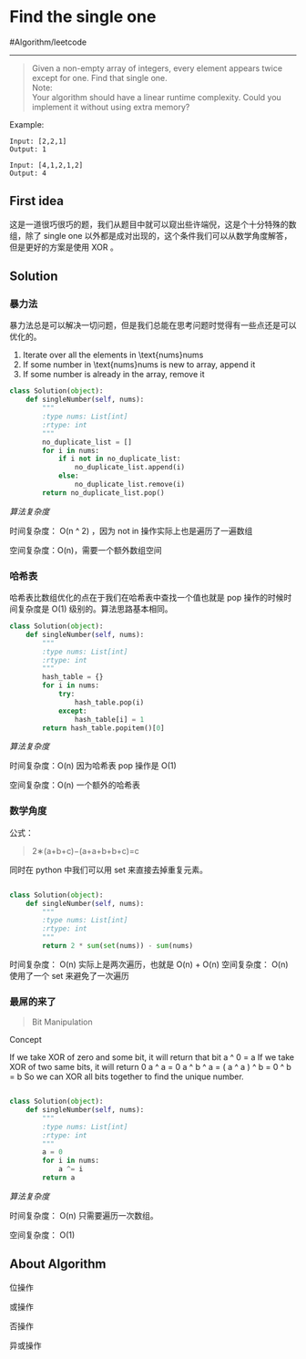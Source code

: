 # Find the single one
#Algorithm/leetcode
- - - -

> Given a non-empty array of integers, every element appears twice except for one. Find that single one.  
> Note:  
> Your algorithm should have a linear runtime complexity. Could you implement it without using extra memory?  

Example:
```
Input: [2,2,1]
Output: 1

Input: [4,1,2,1,2]
Output: 4
```

## First idea
这是一道很巧很巧的题，我们从题目中就可以窥出些许端倪，这是个十分特殊的数组，除了 single one 以外都是成对出现的，这个条件我们可以从数学角度解答，但是更好的方案是使用 XOR 。

## Solution

### 暴力法

暴力法总是可以解决一切问题，但是我们总能在思考问题时觉得有一些点还是可以优化的。

1. Iterate over all the elements in \text{nums}nums
2. If some number in \text{nums}nums is new to array, append it
3. If some number is already in the array, remove it

```python
class Solution(object):
    def singleNumber(self, nums):
        """
        :type nums: List[int]
        :rtype: int
        """
        no_duplicate_list = []
        for i in nums:
            if i not in no_duplicate_list:
                no_duplicate_list.append(i)
            else:
                no_duplicate_list.remove(i)
        return no_duplicate_list.pop()
```

*算法复杂度*

时间复杂度： O(n ^ 2) ，因为 not in 操作实际上也是遍历了一遍数组

空间复杂度：O(n)，需要一个额外数组空间

### 哈希表

哈希表比数组优化的点在于我们在哈希表中查找一个值也就是 pop 操作的时候时间复杂度是 O(1) 级别的。算法思路基本相同。

```python
class Solution(object):
    def singleNumber(self, nums):
        """
        :type nums: List[int]
        :rtype: int
        """
        hash_table = {}
        for i in nums:
            try:
                hash_table.pop(i)
            except:
                hash_table[i] = 1
        return hash_table.popitem()[0]
```

*算法复杂度*

时间复杂度：O(n) 因为哈希表 pop 操作是 O(1)

空间复杂度：O(n) 一个额外的哈希表


### 数学角度

公式：
> 2∗(a+b+c)−(a+a+b+b+c)=c  

同时在 python 中我们可以用 set 来直接去掉重复元素。

```python

class Solution(object):
    def singleNumber(self, nums):
        """
        :type nums: List[int]
        :rtype: int
        """
        return 2 * sum(set(nums)) - sum(nums)
```

时间复杂度： O(n) 实际上是两次遍历，也就是 O(n) + O(n)
空间复杂度： O(n) 使用了一个 set 来避免了一次遍历

### 最屌的来了

> Bit Manipulation  

Concept

If we take XOR of zero and some bit, it will return that bit
a ^ 0 = a
If we take XOR of two same bits, it will return 0
a ^ a = 0
a ^ b ^ a = ( a ^ a ) ^ b = 0 ^ b = b
So we can XOR all bits together to find the unique number.

```python

class Solution(object):
    def singleNumber(self, nums):
        """
        :type nums: List[int]
        :rtype: int
        """
        a = 0
        for i in nums:
            a ^= i
        return a
```

*算法复杂度*

时间复杂度： O(n) 只需要遍历一次数组。

空间复杂度： O(1)

## About Algorithm
位操作

或操作

否操作

异或操作
